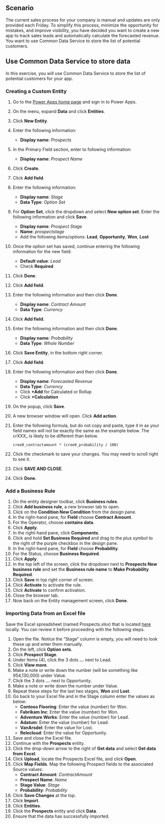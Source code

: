 ## Scenario

The current sales process for your company is manual and updates are only provided
each Friday. To simplify this process, minimize the opportunity for mistakes, and 
improve visibility, you have decided you want to create a new app to track sales 
leads and automatically calculate the forecasted revenue. You want to use Common 
Data Service to store the list of potential customers. 

## Use Common Data Service to store data

In this exercise, you will use Common Data Service to store the list of potential 
customers for your app. 

### Creating a Custom Entity

1. Go to the [Power Apps home page](https://powerapps.microsoft.com/?azure-portal=true) and sign in to Power Apps.
1. On the menu, expand **Data** and click **Entities**.
1. Click **New Entity**.
1. Enter the following information:
	- **Display name**: *Prospects*
1. In the Primary Field section, enter to following information:
	- **Display name**: *Prospect Name*
1. Click **Create**.
1. Click **Add field**.
1. Enter the following information:
	- **Display name**: *Stage*
	- **Data Type**: *Option Set*
1. For **Option Set**, click the dropdown and select **New option set**. Enter the following information and click **Save**.
	- **Display name**: *Prospect Stage*
	- **Name**: *prospectstage*
	- Add the following items/options: **Lead**, **Opportunity**, **Won**, **Lost**		
1. Once the option set has saved, continue entering the following information for the new field:
	- **Default value**: *Lead*
	- Check **Required**
1. Click **Done**.
1. Click **Add field**.
1. Enter the following information and then click **Done**.
	- **Display name**: *Contract Amount*
	- **Data Type**: *Currency*
1. Click **Add field**.
1. Enter the following information and then click **Done**.
	- **Display name**: *Probability*
	- **Data Type**: *Whole Number*
1. Click **Save Entity**, in the bottom right corner.
1. Click **Add field**.
1. Enter the following information and then click **Done**.
	- **Display name**: *Forecasted Revenue*
	- **Data Type**: *Currency*
	- Click **+Add** for Calculated or Rollup
	- Click **+Calculation**
1. On the popup, click **Save**.
1. A new browser window will open. Click **Add action**.
1. Enter the following formula, but do not copy and paste, type it in as your field names will not be exactly the same as the example below.  The crXXX_ is likely to be different than below.

	```cree0_contractamount * (cree0_probability / 100)```
1. Click the checkmark to save your changes. You may need to scroll right to see it.
1. Click **SAVE AND CLOSE**.
1. Click **Done**.

### Add a Business Rule

1.	On the entity designer toolbar, click **Business rules**.
1.	Click **Add business rule**, a new browser tab to open.
1.	Click on the **Condition New Condition** from the design pane.
1.	In the right-hand pane, for **Field** choose **Contract Amount**.
1.	For the Operator, choose **contains data**.
1.	Click **Apply**.
1.	In the right-hand pane, click **Components**.
1.	Click and hold **Set Business Required** and drag to the plus symbol to the right of the purple checkbox in the design pane.
1.	In the right-hand pane, for **Field** choose **Probability**.
1.	For the Status, choose **Business Required**.
1.	Click **Apply**.
1.	In the top left of the screen, click the dropdown next to **Prospects New business rule** and set the **Business rule name** to **Make Probability Required**.
1.	Click **Save** in top right corner of screen.
1.	Click **Activate** to activate the rule.
1.	Click **Activate** to confirm activation.
1.	Close the browser tab.
1.	Now back on the Entity management screen, click **Done**.

### Importing Data from an Excel file

Save the Excel spreadsheet (named Prospects.xlsx) that is located
[here](Prospects.csv) locally. You can review it before proceeding
with the following steps.

1. Open the file. Notice the “Stage” column is empty, you will need to look these up and enter them manually. 
1. On the left, click **Option sets**.
1. Click **Prospect Stage**.
1. Under Items (4), click the 3 dots **…** next to Lead.
1. Click **View more**.
1. Make a note or write down the number (will be something like 954,130,000) under Value.
1. Click the 3 dots **…** next to Opportunity.
1. Make a note or write down the number under Value.
1. Repeat these steps for the last two stages, **Won** and **Lost**.
1. Go back to your Excel file and in the Stage column enter the values as below:
	- **Contoso Flooring**: Enter the value (number) for Won.
	- **Fabrikam Inc**: Enter the value (number) for Won.
	- **Adventure Works**: Enter the value (number) for Lead.
	- **Adatum**: Enter the value (number) for Lead.
	- **VanArsdel**: Enter the value for Lost.
	- **Relecloud**: Enter the value for Opportunity.
1. Save and close the Excel file.
1. Continue with the **Prospects** entity.
1. Click the drop-down arrow to the right of **Get data** and select **Get data from Excel**.
1. Click **Upload**, locate the Prospects Excel file, and click **Open**.
1. Click **Map Fields**.  Map the following Prospect fields to the associated Source values:
	- **Contract Amount**: *ContractAmount*
	- **Prospect Name**: *Name*
	- **Stage Value**: *Stage*
	- **Probability**: *Probability*
1. Click **Save Changes** at the top.
1. Click **Import**.
1. Click **Entities**.
1. Click the **Prospects** entity and click **Data**.
1. Ensure that the data has successfully imported.

